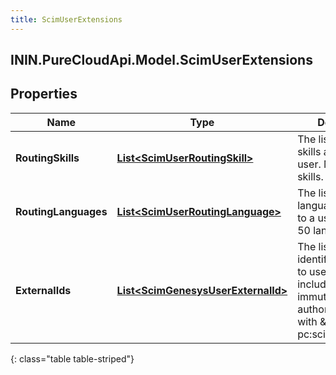 ```yaml
---
title: ScimUserExtensions
---
```

## ININ.PureCloudApi.Model.ScimUserExtensions

## Properties

|Name | Type | Description | Notes|
|------------ | ------------- | ------------- | -------------|
| **RoutingSkills** | [**List&lt;ScimUserRoutingSkill&gt;**](ScimUserRoutingSkill.html) | The list of routing skills assigned to a user. Maximum 50 skills. | [optional] |
| **RoutingLanguages** | [**List&lt;ScimUserRoutingLanguage&gt;**](ScimUserRoutingLanguage.html) | The list of routing languages assigned to a user. Maximum 50 languages. | [optional] |
| **ExternalIds** | [**List&lt;ScimGenesysUserExternalId&gt;**](ScimGenesysUserExternalId.html) | The list of external identifiers assigned to user. Always includes an immutable SCIM authority prefixed with \&quot;x-pc:scimv2:v1\&quot;. | [optional] |
{: class="table table-striped"}



